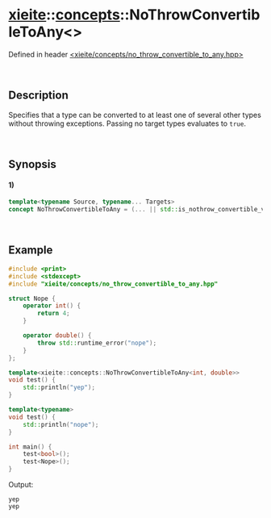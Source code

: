 # [xieite](../../xieite.md)\:\:[concepts](../../concepts.md)\:\:NoThrowConvertibleToAny\<\>
Defined in header [<xieite/concepts/no_throw_convertible_to_any.hpp>](../../../include/xieite/concepts/no_throw_convertible_to_any.hpp)

&nbsp;

## Description
Specifies that a type can be converted to at least one of several other types without throwing exceptions. Passing no target types evaluates to `true`.

&nbsp;

## Synopsis
#### 1)
```cpp
template<typename Source, typename... Targets>
concept NoThrowConvertibleToAny = (... || std::is_nothrow_convertible_v<Source, Targets>);
```

&nbsp;

## Example
```cpp
#include <print>
#include <stdexcept>
#include "xieite/concepts/no_throw_convertible_to_any.hpp"

struct Nope {
    operator int() {
        return 4;
    }

    operator double() {
        throw std::runtime_error("nope");
    }
};

template<xieite::concepts::NoThrowConvertibleToAny<int, double>>
void test() {
    std::println("yep");
}

template<typename>
void test() {
    std::println("nope");
}

int main() {
    test<bool>();
    test<Nope>();
}
```
Output:
```
yep
yep
```

